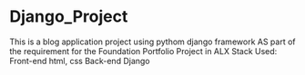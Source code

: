 # Django_Project
This is a blog application project using pythom django framework 
AS part of the requirement for the Foundation Portfolio Project in ALX
Stack Used: Front-end html, css Back-end Django
